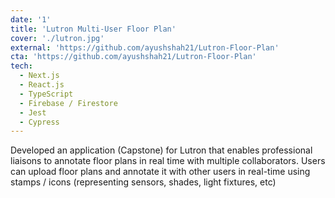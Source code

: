 ```yaml
---
date: '1'
title: 'Lutron Multi-User Floor Plan'
cover: './lutron.jpg'
external: 'https://github.com/ayushshah21/Lutron-Floor-Plan'
cta: 'https://github.com/ayushshah21/Lutron-Floor-Plan'
tech:
  - Next.js
  - React.js
  - TypeScript
  - Firebase / Firestore
  - Jest
  - Cypress
---
```


Developed an application (Capstone) for Lutron that enables professional liaisons to annotate floor plans in real time with multiple collaborators. Users can upload floor plans and annotate it with other users in real-time using stamps / icons (representing sensors, shades, light fixtures, etc)
